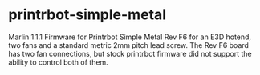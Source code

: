 # printrbot-simple-metal
Marlin 1.1.1 Firmware for Printrbot Simple Metal Rev F6 for an E3D hotend, two fans and a standard metric 2mm pitch lead screw.
The Rev F6 board has two fan connections, but stock printrbot firmware did not support the ability to control both of them. 
